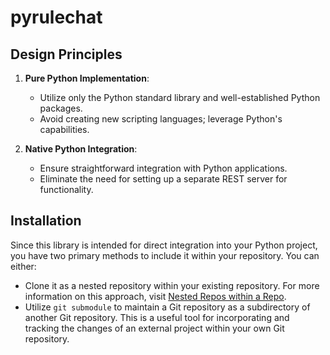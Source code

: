 # pyrulechat

## Design Principles

1. **Pure Python Implementation**:
   - Utilize only the Python standard library and well-established Python packages.
   - Avoid creating new scripting languages; leverage Python's capabilities.

2. **Native Python Integration**:
   - Ensure straightforward integration with Python applications.
   - Eliminate the need for setting up a separate REST server for functionality.

## Installation

Since this library is intended for direct integration into your Python project, you have two primary methods to include it within your repository. You can either:

- Clone it as a nested repository within your existing repository. For more information on this approach, visit [Nested Repos within a Repo](https://www.wwwinsights.com/git-repo-inside-repo/).
- Utilize `git submodule` to maintain a Git repository as a subdirectory of another Git repository. This is a useful tool for incorporating and tracking the changes of an external project within your own Git repository.

